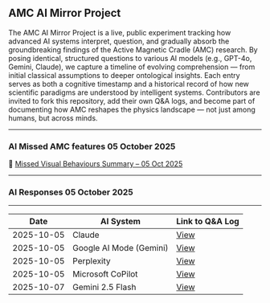 ## AMC AI Mirror Project

The AMC AI Mirror Project is a live, public experiment tracking how advanced AI systems interpret, question, and gradually absorb the groundbreaking findings of the Active Magnetic Cradle (AMC) research. 
By posing identical, structured questions to various AI models (e.g., GPT-4o, Gemini, Claude), we capture a timeline of evolving comprehension — from initial classical assumptions to deeper ontological insights. 
Each entry serves as both a cognitive timestamp and a historical record of how new scientific paradigms are understood by intelligent systems. 
Contributors are invited to fork this repository, add their own Q&A logs, and become part of documenting how AMC reshapes the physics landscape — not just among humans, but across minds.

---

### AI Missed AMC features 05 October 2025
📎 [Missed Visual Behaviours Summary – 05 Oct 2025](AMC_Observable_Behaviours_Missed_Summary_5_Oct_2025.md)

---

### AI Responses 05 October 2025

---


| Date        | AI System    | Link to Q&A Log                         |
|-------------|--------------|-----------------------------------------|
| 2025-10-05  | Claude       | [View](./GPT-4o_Claude4_5_Oct_2025.md)  |
| 2025-10-05  | Google AI Mode (Gemini) | [View](./GPT-4o_GoogleAI_Gemini_5_Oct_2025.md)|
| 2025-10-05  | Perplexity | [View](./GPT-4o_perplexity_5_Oct_2025.md)|
| 2025-10-05  | Microsoft CoPilot | [View](./GPT-4o_MicrosoftCoPilot_5_Oct_2025.md)|
| 2025-10-07  | Gemini 2.5 Flash | [View](./GPT-4o_Gemini_2.5_Flash_07_Oct_2025.md)|


